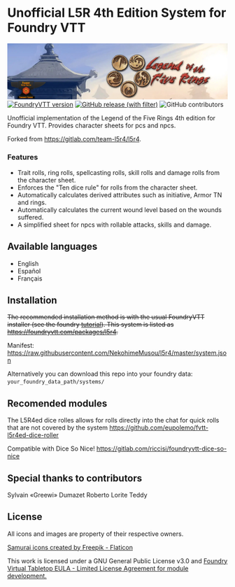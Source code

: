 # Unofficial L5R 4th Edition System for Foundry VTT

![Banner](banner.webp)
[![FoundryVTT version](https://img.shields.io/badge/FVTT-v11.x-informational)](https://foundryvtt.com/)
[![GitHub release (with filter)](https://img.shields.io/github/v/release/NekohimeMusou/l5r4)](<https://github.com/NekohimeMusou/l5r4/releases>)
![GitHub contributors](https://img.shields.io/github/contributors/NekohimeMusou/l5r4?logo=git)

Unofficial implementation of the Legend of the Five Rings 4th edition for Foundry VTT. Provides character sheets for pcs and npcs.

Forked from <https://gitlab.com/team-l5r4/l5r4>.

### Features

- Trait rolls, ring rolls, spellcasting rolls, skill rolls and damage rolls from the character sheet.
- Enforces the "Ten dice rule" for rolls from the character sheet.
- Automatically calculates derived attributes such as initiative, Armor TN and rings.
- Automatically calculates the current wound level based on the wounds suffered.
- A simplified sheet for npcs with rollable attacks, skills and damage.

## Available languages

- English
- Español
- Français

## Installation

~~The recommended installation method is with the usual FoundryVTT installer (see the foundry [tutorial](https://foundryvtt.com/article/tutorial/)). This system is listed as <https://foundryvtt.com/packages/l5r4>.~~

Manifest: <https://raw.githubusercontent.com/NekohimeMusou/l5r4/master/system.json>

Alternatively you can download this repo into your foundry data: `your_foundry_data_path/systems/`

## Recomended modules

The L5R4ed dice rolles allows for rolls directly into the chat for quick rolls that are not covered by the system
<https://github.com/eupolemo/fvtt-l5r4ed-dice-roller>

Compatible with Dice So Nice!
<https://gitlab.com/riccisi/foundryvtt-dice-so-nice>

## Special thanks to contributors

Sylvain «Greewi» Dumazet
Roberto Lorite
Teddy

## License

All icons and images are property of their respective owners.

[Samurai icons created by Freepik - Flaticon](https://www.flaticon.com/free-icons/samurai "samurai icons")

This work is licensed under a GNU General Public License v3.0 and [Foundry Virtual Tabletop EULA - Limited License Agreement for module development.](https://foundryvtt.com/article/license/)
